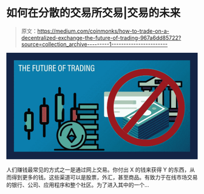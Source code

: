 # 如何在分散的交易所交易|交易的未来

> 原文：<https://medium.com/coinmonks/how-to-trade-on-a-decentralized-exchange-the-future-of-trading-967a6dd85722?source=collection_archive---------1----------------------->

![](img/6be4b700bda9ca218819283a3aeb35d9.png)

人们赚钱最常见的方式之一是通过网上交易。你付出 X 的钱来获得 Y 的东西，从而得到更多的钱。这些渠道可以是股票，外汇，甚至商品。有致力于在线市场交易的银行、公司、应用程序和整个社区。为了进入其中的一个…